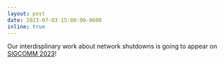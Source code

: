 ```yaml
---
layout: post
date: 2023-07-03 15:00:00-0600
inline: true
---
```


Our interdisplinary work about network shutdowns is going to appear on [SIGCOMM 2023](https://conferences.sigcomm.org/sigcomm/2023/)!
